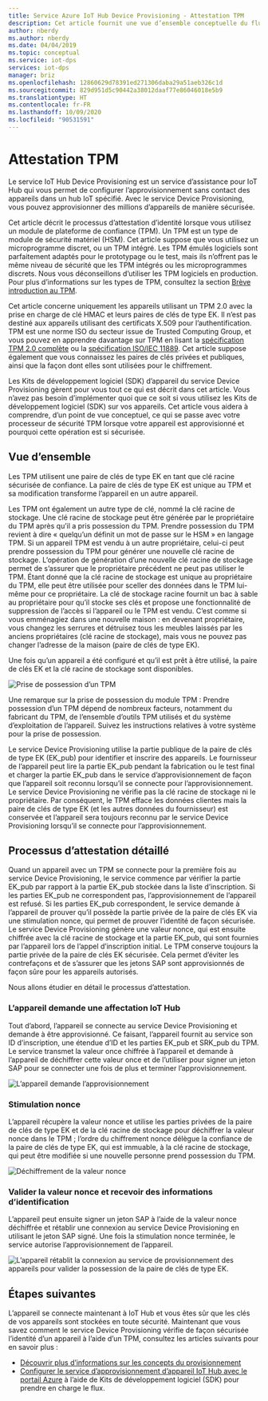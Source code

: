 ```yaml
---
title: Service Azure IoT Hub Device Provisioning - Attestation TPM
description: Cet article fournit une vue d’ensemble conceptuelle du flux de l’attestation TPM utilisant le service IoT Device Provisioning (DPS).
author: nberdy
ms.author: nberdy
ms.date: 04/04/2019
ms.topic: conceptual
ms.service: iot-dps
services: iot-dps
manager: briz
ms.openlocfilehash: 12860629d78391ed271306daba29a51aeb326c1d
ms.sourcegitcommit: 829d951d5c90442a38012daaf77e86046018e5b9
ms.translationtype: HT
ms.contentlocale: fr-FR
ms.lasthandoff: 10/09/2020
ms.locfileid: "90531591"
---
```

# <a name="tpm-attestation"></a>Attestation TPM

Le service IoT Hub Device Provisioning est un service d’assistance pour IoT Hub qui vous permet de configurer l’approvisionnement sans contact des appareils dans un hub IoT spécifié. Avec le service Device Provisioning, vous pouvez approvisionner des millions d’appareils de manière sécurisée.

Cet article décrit le processus d’attestation d’identité lorsque vous utilisez un module de plateforme de confiance (TPM). Un TPM est un type de module de sécurité matériel (HSM). Cet article suppose que vous utilisez un microprogramme discret, ou un TPM intégré. Les TPM émulés logiciels sont parfaitement adaptés pour le prototypage ou le test, mais ils n’offrent pas le même niveau de sécurité que les TPM intégrés ou les microprogrammes discrets. Nous vous déconseillons d’utiliser les TPM logiciels en production. Pour plus d’informations sur les types de TPM, consultez la section [Brève introduction au TPM](https://trustedcomputinggroup.org/wp-content/uploads/TPM-2.0-A-Brief-Introduction.pdf).

Cet article concerne uniquement les appareils utilisant un TPM 2.0 avec la prise en charge de clé HMAC et leurs paires de clés de type EK. Il n’est pas destiné aux appareils utilisant des certificats X.509 pour l’authentification. TPM est une norme ISO du secteur issue de Trusted Computing Group, et vous pouvez en apprendre davantage sur TPM en lisant la [spécification TPM 2.0 complète](https://trustedcomputinggroup.org/tpm-library-specification/) ou la [spécification ISO/IEC 11889](https://www.iso.org/standard/66510.html). Cet article suppose également que vous connaissez les paires de clés privées et publiques, ainsi que la façon dont elles sont utilisées pour le chiffrement.

Les Kits de développement logiciel (SDK) d’appareil du service Device Provisioning gèrent pour vous tout ce qui est décrit dans cet article. Vous n’avez pas besoin d’implémenter quoi que ce soit si vous utilisez les Kits de développement logiciel (SDK) sur vos appareils. Cet article vous aidera à comprendre, d’un point de vue conceptuel, ce qui se passe avec votre processeur de sécurité TPM lorsque votre appareil est approvisionné et pourquoi cette opération est si sécurisée.

## <a name="overview"></a>Vue d’ensemble

Les TPM utilisent une paire de clés de type EK en tant que clé racine sécurisée de confiance. La paire de clés de type EK est unique au TPM et sa modification transforme l’appareil en un autre appareil.

Les TPM ont également un autre type de clé, nommé la clé racine de stockage. Une clé racine de stockage peut être générée par le propriétaire du TPM après qu’il a pris possession du TPM. Prendre possession du TPM revient à dire « quelqu’un définit un mot de passe sur le HSM » en langage TPM. Si un appareil TPM est vendu à un autre propriétaire, celui-ci peut prendre possession du TPM pour générer une nouvelle clé racine de stockage. L’opération de génération d’une nouvelle clé racine de stockage permet de s’assurer que le propriétaire précédent ne peut pas utiliser le TPM. Étant donné que la clé racine de stockage est unique au propriétaire du TPM, elle peut être utilisée pour sceller des données dans le TPM lui-même pour ce propriétaire. La clé de stockage racine fournit un bac à sable au propriétaire pour qu’il stocke ses clés et propose une fonctionnalité de suppression de l’accès si l’appareil ou le TPM est vendu. C’est comme si vous emménagiez dans une nouvelle maison : en devenant propriétaire, vous changez les serrures et détruisez tous les meubles laissés par les anciens propriétaires (clé racine de stockage), mais vous ne pouvez pas changer l’adresse de la maison (paire de clés de type EK).

Une fois qu’un appareil a été configuré et qu’il est prêt à être utilisé, la paire de clés EK et la clé racine de stockage sont disponibles.

![Prise de possession d’un TPM](./media/concepts-tpm-attestation/tpm-ownership.png)

Une remarque sur la prise de possession du module TPM : Prendre possession d’un TPM dépend de nombreux facteurs, notamment du fabricant du TPM, de l’ensemble d’outils TPM utilisés et du système d’exploitation de l’appareil. Suivez les instructions relatives à votre système pour la prise de possession.

Le service Device Provisioning utilise la partie publique de la paire de clés de type EK (EK_pub) pour identifier et inscrire des appareils. Le fournisseur de l’appareil peut lire la partie EK_pub pendant la fabrication ou le test final et charger la partie EK_pub dans le service d’approvisionnement de façon que l’appareil soit reconnu lorsqu’il se connecte pour l’approvisionnement. Le service Device Provisioning ne vérifie pas la clé racine de stockage ni le propriétaire. Par conséquent, le TPM efface les données clientes mais la paire de clés de type EK (et les autres données du fournisseur) est conservée et l’appareil sera toujours reconnu par le service Device Provisioning lorsqu’il se connecte pour l’approvisionnement.

## <a name="detailed-attestation-process"></a>Processus d’attestation détaillé

Quand un appareil avec un TPM se connecte pour la première fois au service Device Provisioning, le service commence par vérifier la partie EK_pub par rapport à la partie EK_pub stockée dans la liste d’inscription. Si les parties EK_pub ne correspondent pas, l’approvisionnement de l’appareil est refusé. Si les parties EK_pub correspondent, le service demande à l’appareil de prouver qu’il possède la partie privée de la paire de clés EK via une stimulation nonce, qui permet de prouver l’identité de façon sécurisée. Le service Device Provisioning génère une valeur nonce, qui est ensuite chiffrée avec la clé racine de stockage et la partie EK_pub, qui sont fournies par l’appareil lors de l’appel d’inscription initial. Le TPM conserve toujours la partie privée de la paire de clés EK sécurisée. Cela permet d’éviter les contrefaçons et de s’assurer que les jetons SAP sont approvisionnés de façon sûre pour les appareils autorisés.

Nous allons étudier en détail le processus d’attestation.

### <a name="device-requests-an-iot-hub-assignment"></a>L’appareil demande une affectation IoT Hub

Tout d’abord, l’appareil se connecte au service Device Provisioning et demande à être approvisionné. Ce faisant, l’appareil fournit au service son ID d’inscription, une étendue d’ID et les parties EK_pub et SRK_pub du TPM. Le service transmet la valeur once chiffrée à l’appareil et demande à l’appareil de déchiffrer cette valeur once et de l’utiliser pour signer un jeton SAP pour se connecter une fois de plus et terminer l’approvisionnement.

![L’appareil demande l’approvisionnement](./media/concepts-tpm-attestation/step-one-request-provisioning.png)

### <a name="nonce-challenge"></a>Stimulation nonce

L’appareil récupère la valeur nonce et utilise les parties privées de la paire de clés de type EK et de la clé racine de stockage pour déchiffrer la valeur nonce dans le TPM ; l’ordre du chiffrement nonce délègue la confiance de la paire de clés de type EK, qui est immuable, à la clé racine de stockage, qui peut être modifiée si une nouvelle personne prend possession du TPM.

![Déchiffrement de la valeur nonce](./media/concepts-tpm-attestation/step-two-nonce.png)

### <a name="validate-the-nonce-and-receive-credentials"></a>Valider la valeur nonce et recevoir des informations d’identification

L’appareil peut ensuite signer un jeton SAP à l’aide de la valeur nonce déchiffrée et rétablir une connexion au service Device Provisioning en utilisant le jeton SAP signé. Une fois la stimulation nonce terminée, le service autorise l’approvisionnement de l’appareil.

![L’appareil rétablit la connexion au service de provisionnement des appareils pour valider la possession de la paire de clés de type EK.](./media/concepts-tpm-attestation/step-three-validation.png)

## <a name="next-steps"></a>Étapes suivantes

L’appareil se connecte maintenant à IoT Hub et vous êtes sûr que les clés de vos appareils sont stockées en toute sécurité. Maintenant que vous savez comment le service Device Provisioning vérifie de façon sécurisée l’identité d’un appareil à l’aide d’un TPM, consultez les articles suivants pour en savoir plus :

* [Découvrir plus d’informations sur les concepts du provisionnement](about-iot-dps.md#provisioning-process)
* [Configurer le service d’approvisionnement d’appareil IoT Hub avec le portail Azure](./quick-setup-auto-provision.md) à l’aide de Kits de développement logiciel (SDK) pour prendre en charge le flux.
